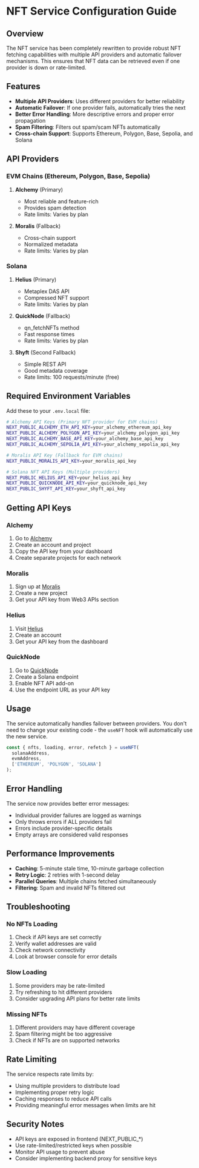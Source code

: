 # NFT Service Configuration Guide

## Overview

The NFT service has been completely rewritten to provide robust NFT fetching capabilities with multiple API providers and automatic failover mechanisms. This ensures that NFT data can be retrieved even if one provider is down or rate-limited.

## Features

- **Multiple API Providers**: Uses different providers for better reliability
- **Automatic Failover**: If one provider fails, automatically tries the next
- **Better Error Handling**: More descriptive errors and proper error propagation
- **Spam Filtering**: Filters out spam/scam NFTs automatically
- **Cross-chain Support**: Supports Ethereum, Polygon, Base, Sepolia, and Solana

## API Providers

### EVM Chains (Ethereum, Polygon, Base, Sepolia)

1. **Alchemy** (Primary)
   - Most reliable and feature-rich
   - Provides spam detection
   - Rate limits: Varies by plan

2. **Moralis** (Fallback)
   - Cross-chain support
   - Normalized metadata
   - Rate limits: Varies by plan

### Solana

1. **Helius** (Primary)
   - Metaplex DAS API
   - Compressed NFT support
   - Rate limits: Varies by plan

2. **QuickNode** (Fallback)
   - qn_fetchNFTs method
   - Fast response times
   - Rate limits: Varies by plan

3. **Shyft** (Second Fallback)
   - Simple REST API
   - Good metadata coverage
   - Rate limits: 100 requests/minute (free)

## Required Environment Variables

Add these to your `.env.local` file:

```bash
# Alchemy API Keys (Primary NFT provider for EVM chains)
NEXT_PUBLIC_ALCHEMY_ETH_API_KEY=your_alchemy_ethereum_api_key
NEXT_PUBLIC_ALCHEMY_POLYGON_API_KEY=your_alchemy_polygon_api_key
NEXT_PUBLIC_ALCHEMY_BASE_API_KEY=your_alchemy_base_api_key
NEXT_PUBLIC_ALCHEMY_SEPOLIA_API_KEY=your_alchemy_sepolia_api_key

# Moralis API Key (Fallback for EVM chains)
NEXT_PUBLIC_MORALIS_API_KEY=your_moralis_api_key

# Solana NFT API Keys (Multiple providers)
NEXT_PUBLIC_HELIUS_API_KEY=your_helius_api_key
NEXT_PUBLIC_QUICKNODE_API_KEY=your_quicknode_api_key
NEXT_PUBLIC_SHYFT_API_KEY=your_shyft_api_key
```

## Getting API Keys

### Alchemy
1. Go to [Alchemy](https://www.alchemy.com/)
2. Create an account and project
3. Copy the API key from your dashboard
4. Create separate projects for each network

### Moralis
1. Sign up at [Moralis](https://moralis.io/)
2. Create a new project
3. Get your API key from Web3 APIs section

### Helius
1. Visit [Helius](https://www.helius.dev/)
2. Create an account
3. Get your API key from the dashboard

### QuickNode
1. Go to [QuickNode](https://www.quicknode.com/)
2. Create a Solana endpoint
3. Enable NFT API add-on
4. Use the endpoint URL as your API key

## Usage

The service automatically handles failover between providers. You don't need to change your existing code - the `useNFT` hook will automatically use the new service.

```typescript
const { nfts, loading, error, refetch } = useNFT(
  solanaAddress,
  evmAddress,
  ['ETHEREUM', 'POLYGON', 'SOLANA']
);
```

## Error Handling

The service now provides better error messages:

- Individual provider failures are logged as warnings
- Only throws errors if ALL providers fail
- Errors include provider-specific details
- Empty arrays are considered valid responses

## Performance Improvements

- **Caching**: 5-minute stale time, 10-minute garbage collection
- **Retry Logic**: 2 retries with 1-second delay
- **Parallel Queries**: Multiple chains fetched simultaneously
- **Filtering**: Spam and invalid NFTs filtered out

## Troubleshooting

### No NFTs Loading
1. Check if API keys are set correctly
2. Verify wallet addresses are valid
3. Check network connectivity
4. Look at browser console for error details

### Slow Loading
1. Some providers may be rate-limited
2. Try refreshing to hit different providers
3. Consider upgrading API plans for better rate limits

### Missing NFTs
1. Different providers may have different coverage
2. Spam filtering might be too aggressive
3. Check if NFTs are on supported networks

## Rate Limiting

The service respects rate limits by:
- Using multiple providers to distribute load
- Implementing proper retry logic
- Caching responses to reduce API calls
- Providing meaningful error messages when limits are hit

## Security Notes

- API keys are exposed in frontend (NEXT_PUBLIC_*)
- Use rate-limited/restricted keys when possible
- Monitor API usage to prevent abuse
- Consider implementing backend proxy for sensitive keys